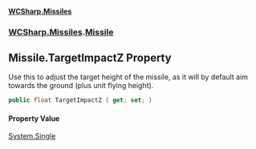 #### [WCSharp.Missiles](index.md 'index')
### [WCSharp.Missiles](WCSharp.Missiles.md 'WCSharp.Missiles').[Missile](WCSharp.Missiles.Missile.md 'WCSharp.Missiles.Missile')

## Missile.TargetImpactZ Property

Use this to adjust the target height of the missile, as it will by default aim towards the ground (plus unit flying height).

```csharp
public float TargetImpactZ { get; set; }
```

#### Property Value
[System.Single](https://docs.microsoft.com/en-us/dotnet/api/System.Single 'System.Single')